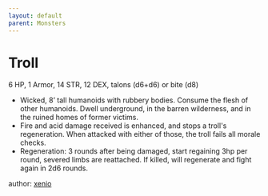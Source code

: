 ```yaml
---
layout: default
parent: Monsters
---
```

# Troll
6 HP, 1 Armor, 14 STR, 12 DEX, talons (d6+d6) or bite (d8)

-   Wicked, 8’ tall humanoids with rubbery bodies. Consume the flesh of
    other humanoids. Dwell underground, in the barren wilderness, and in
    the ruined homes of former victims.
-   Fire and acid damage received is enhanced, and stops a troll's
    regeneration. When attacked with either of those, the troll fails
    all morale checks.
-   Regeneration: 3 rounds after being damaged, start regaining 3hp per
    round, severed limbs are reattached. If killed, will regenerate and
    fight again in 2d6 rounds.


author: [xenio](https://xenioinabottle.blogspot.com)
